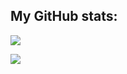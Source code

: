 ## My GitHub stats:

![](https://github-readme-stats.vercel.app/api?username=sxyugao&show_icons=true&count_private=true)

![](https://github-readme-stats.vercel.app/api/top-langs/?username=sxyugao&exclude_repo=Website&layout=compact)
